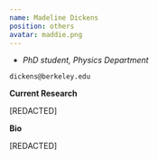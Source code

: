 ```yaml
---
name: Madeline Dickens
position: others
avatar: maddie.png
---
```


- _PhD student, Physics Department_<br>

<i class="fa fa-envelope-o"></i> `dickens@berkeley.edu`

**Current Research**

[REDACTED]

**Bio**

[REDACTED]